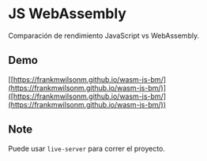 # JS WebAssembly

Comparación de rendimiento JavaScript vs WebAssembly.


## Demo

[[https://frankmwilsonm.github.io/wasm-js-bm/](https://frankmwilsonm.github.io/wasm-js-bm/)]([https://frankmwilsonm.github.io/wasm-js-bm/](https://frankmwilsonm.github.io/wasm-js-bm/))

## Note

Puede usar `live-server` para correr el proyecto.
